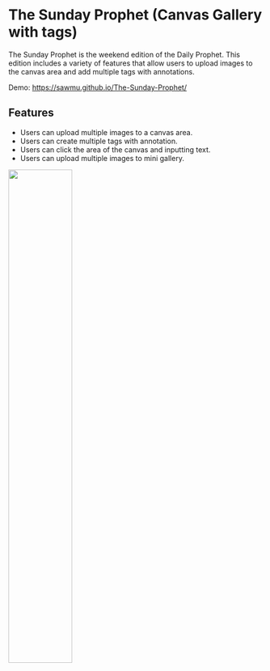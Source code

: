# The Sunday Prophet (Canvas Gallery with tags)

The Sunday Prophet is the weekend edition of the Daily Prophet. This edition includes a variety of features that allow users to upload images to the canvas area and add multiple tags with annotations.

Demo: https://sawmu.github.io/The-Sunday-Prophet/

## Features

- Users can upload multiple images to a canvas area.
- Users can create multiple tags with annotation.
- Users can click the area of the canvas and inputting text.
- Users can upload multiple images to mini gallery.


<img src="./assets/image/sunday-bg.png" width="50%" height="50%">




